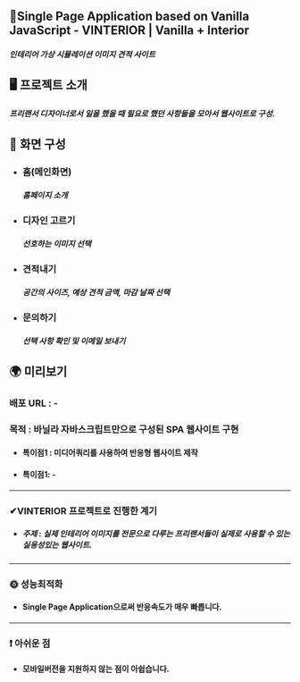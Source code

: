 ##  📍Single Page Application based on Vanilla JavaScript - VINTERIOR | Vanilla + Interior

##### 인테리어 가상 시뮬레이션 이미지 견적 사이트

## 🖥 프로젝트 소개

##### 프리랜서 디자이너로서 일을 했을 때 필요로 했던 사항들을 모아서 웹사이트로 구성.


##  📄 화면 구성

- ### 홈(메인화면)</br>
    ##### 홈페이지 소개
    
- ### 디자인 고르기</br>
    ##### 선호하는 이미지 선택
    
- ### 견적내기</br>
    ##### 공간의 사이즈, 예상 견적 금액, 마감 날짜 선택
    
- ### 문의하기</br>
    ##### 선택 사항 확인 및 이메일 보내기

## 🌍 미리보기
### 배포 URL : -
 ###  목적 : 바닐라 자바스크립트만으로 구성된 SPA 웹사이트 구현
- ####  특이점1 : 미디어쿼리를 사용하여 반응형 웹사이트 제작



- ####  특이점1: -

___

### ✔VINTERIOR 프로젝트로 진행한 계기
- ##### 주제 : 실제 인테리어 이미지를 전문으로 다루는 프리랜서들이 실제로 사용할 수 있는 실용성있는 웹사이트.


___

### 🌞 성능최적화
-  #### Single Page Application으로써 반응속도가 매우 빠릅니다.

___
### ❗ 아쉬운 점
- #### 모바일버전을 지원하지 않는 점이 아쉽습니다.


